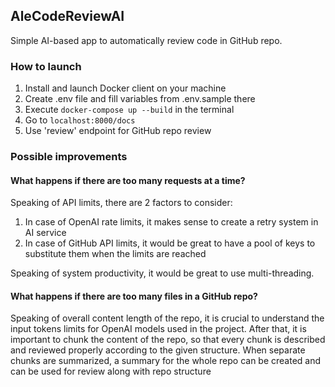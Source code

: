 ## AleCodeReviewAI ##
Simple AI-based app to automatically review code in GitHub repo.

### How to launch ###
1. Install and launch Docker client on your machine
2. Create .env file and fill variables from .env.sample there
3. Execute `docker-compose up --build` in the terminal
4. Go to `localhost:8000/docs`
5. Use 'review' endpoint for GitHub repo review

### Possible improvements ###
#### What happens if there are too many requests at a time? ####
Speaking of API limits, there are 2 factors to consider:
1. In case of OpenAI rate limits, it makes sense to create a retry system in AI service
2. In case of GitHub API limits, it would be great to have a pool of keys to substitute them when the limits are reached

Speaking of system productivity, it would be great to use multi-threading.

#### What happens if there are too many files in a GitHub repo? ####
Speaking of overall content length of the repo, it is crucial to understand 
the input tokens limits for OpenAI models used in the project.
After that, it is important to chunk the content of the repo, so that every chunk 
is described and reviewed properly according to the given structure.
When separate chunks are summarized, a summary for the whole repo can be created and
can be used for review along with repo structure